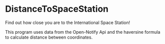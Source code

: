 # DistanceToSpaceStation
Find out how close you are to the International Space Station!

This program uses data from the Open-Notify Api and the haversine formula to calculate distance between
coordinates.
